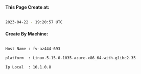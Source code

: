 
   
#### This Page Create at:

```bash

2023-04-22 - 19:20:57 UTC

```

#### Create By Machine:

```bash

Host Name : fv-az444-693

platform  : Linux-5.15.0-1035-azure-x86_64-with-glibc2.35

Ip Local  : 10.1.0.8

```

